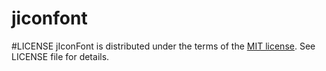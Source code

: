 # jiconfont

#LICENSE
jIconFont is distributed under the terms of the [MIT license](http://opensource.org/licenses/mit-license.html). See LICENSE file for details.


